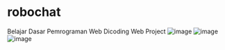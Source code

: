 # robochat
Belajar Dasar Pemrograman Web Dicoding Web Project
![image](https://github.com/FannyLim001/robochat/assets/85084905/d0ef0e83-04f1-47d6-9b33-5e93f70ab744)
![image](https://github.com/FannyLim001/robochat/assets/85084905/ddc49438-930c-43ba-89f6-b8ec030b19fc)
![image](https://github.com/FannyLim001/robochat/assets/85084905/4afbeaef-dbcb-4049-84f3-a60d33efc8bd)

